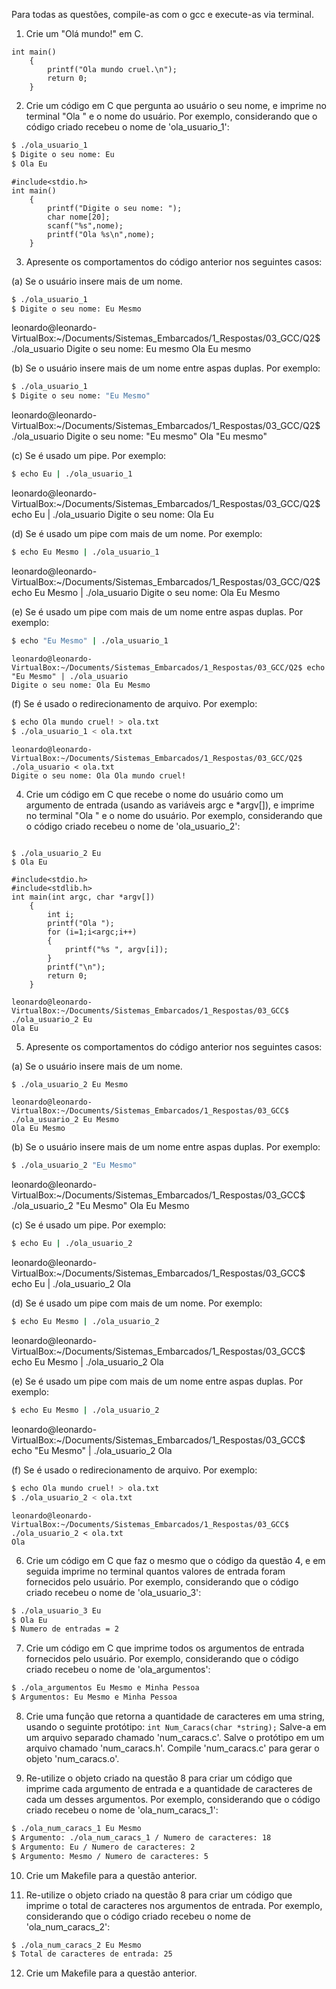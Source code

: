 Para todas as questões, compile-as com o gcc e execute-as via terminal.

1. Crie um "Olá mundo!" em C.
```
int main()
	{
		printf("Ola mundo cruel.\n");
		return 0;
	}
```

2. Crie um código em C que pergunta ao usuário o seu nome, e imprime no terminal "Ola " e o nome do usuário. Por exemplo, considerando que o código criado recebeu o nome de 'ola_usuario_1':

```bash
$ ./ola_usuario_1
$ Digite o seu nome: Eu
$ Ola Eu
```
```
#include<stdio.h>
int main()
	{
		printf("Digite o seu nome: ");
		char nome[20];
		scanf("%s",nome);
		printf("Ola %s\n",nome);
	}
```

3. Apresente os comportamentos do código anterior nos seguintes casos:

(a) Se o usuário insere mais de um nome.
```bash
$ ./ola_usuario_1
$ Digite o seu nome: Eu Mesmo
```
leonardo@leonardo-VirtualBox:~/Documents/Sistemas_Embarcados/1_Respostas/03_GCC/Q2$ ./ola_usuario 
Digite o seu nome: Eu mesmo
Ola Eu mesmo


(b) Se o usuário insere mais de um nome entre aspas duplas. Por exemplo:
```bash
$ ./ola_usuario_1
$ Digite o seu nome: "Eu Mesmo"
```

leonardo@leonardo-VirtualBox:~/Documents/Sistemas_Embarcados/1_Respostas/03_GCC/Q2$ ./ola_usuario 
Digite o seu nome: "Eu mesmo"
Ola "Eu mesmo"


(c) Se é usado um pipe. Por exemplo:
```bash
$ echo Eu | ./ola_usuario_1
```
leonardo@leonardo-VirtualBox:~/Documents/Sistemas_Embarcados/1_Respostas/03_GCC/Q2$ echo Eu | ./ola_usuario 
Digite o seu nome: Ola Eu

(d) Se é usado um pipe com mais de um nome. Por exemplo:
```bash
$ echo Eu Mesmo | ./ola_usuario_1
```
leonardo@leonardo-VirtualBox:~/Documents/Sistemas_Embarcados/1_Respostas/03_GCC/Q2$ echo Eu Mesmo | ./ola_usuario 
Digite o seu nome: Ola Eu Mesmo


(e) Se é usado um pipe com mais de um nome entre aspas duplas. Por exemplo:
```bash
$ echo "Eu Mesmo" | ./ola_usuario_1
```
```
leonardo@leonardo-VirtualBox:~/Documents/Sistemas_Embarcados/1_Respostas/03_GCC/Q2$ echo "Eu Mesmo" | ./ola_usuario 
Digite o seu nome: Ola Eu Mesmo
```

(f) Se é usado o redirecionamento de arquivo. Por exemplo:
```bash
$ echo Ola mundo cruel! > ola.txt
$ ./ola_usuario_1 < ola.txt
```
```
leonardo@leonardo-VirtualBox:~/Documents/Sistemas_Embarcados/1_Respostas/03_GCC/Q2$ ./ola_usuario < ola.txt
Digite o seu nome: Ola Ola mundo cruel!

```

4. Crie um código em C que recebe o nome do usuário como um argumento de entrada (usando as variáveis argc e *argv[]), e imprime no terminal "Ola " e o nome do usuário. Por exemplo, considerando que o código criado recebeu o nome de 'ola_usuario_2':

```

$ ./ola_usuario_2 Eu
$ Ola Eu

```

```
#include<stdio.h>
#include<stdlib.h>
int main(int argc, char *argv[])
	{
		int i;
		printf("Ola ");
		for (i=1;i<argc;i++)
		{
			printf("%s ", argv[i]);
		}
		printf("\n");
		return 0;
	}
```
```
leonardo@leonardo-VirtualBox:~/Documents/Sistemas_Embarcados/1_Respostas/03_GCC$ ./ola_usuario_2 Eu
Ola Eu 
```
5. Apresente os comportamentos do código anterior nos seguintes casos:

(a) Se o usuário insere mais de um nome.
```bash
$ ./ola_usuario_2 Eu Mesmo
```
```
leonardo@leonardo-VirtualBox:~/Documents/Sistemas_Embarcados/1_Respostas/03_GCC$ ./ola_usuario_2 Eu Mesmo
Ola Eu Mesmo 
```


(b) Se o usuário insere mais de um nome entre aspas duplas. Por exemplo:
```bash
$ ./ola_usuario_2 "Eu Mesmo"
```
leonardo@leonardo-VirtualBox:~/Documents/Sistemas_Embarcados/1_Respostas/03_GCC$ ./ola_usuario_2 "Eu Mesmo"
Ola Eu Mesmo 


(c) Se é usado um pipe. Por exemplo:
```bash
$ echo Eu | ./ola_usuario_2
```
leonardo@leonardo-VirtualBox:~/Documents/Sistemas_Embarcados/1_Respostas/03_GCC$ echo Eu | ./ola_usuario_2
Ola 


(d) Se é usado um pipe com mais de um nome. Por exemplo:
```bash
$ echo Eu Mesmo | ./ola_usuario_2
```
leonardo@leonardo-VirtualBox:~/Documents/Sistemas_Embarcados/1_Respostas/03_GCC$ echo Eu Mesmo | ./ola_usuario_2
Ola 


(e) Se é usado um pipe com mais de um nome entre aspas duplas. Por exemplo:
```bash
$ echo Eu Mesmo | ./ola_usuario_2
```

leonardo@leonardo-VirtualBox:~/Documents/Sistemas_Embarcados/1_Respostas/03_GCC$ echo "Eu Mesmo" | ./ola_usuario_2
Ola 


(f) Se é usado o redirecionamento de arquivo. Por exemplo:
```bash
$ echo Ola mundo cruel! > ola.txt
$ ./ola_usuario_2 < ola.txt
```
```
leonardo@leonardo-VirtualBox:~/Documents/Sistemas_Embarcados/1_Respostas/03_GCC$ ./ola_usuario_2 < ola.txt
Ola 

```

6. Crie um código em C que faz o mesmo que o código da questão 4, e em seguida imprime no terminal quantos valores de entrada foram fornecidos pelo usuário. Por exemplo, considerando que o código criado recebeu o nome de 'ola_usuario_3':

```bash
$ ./ola_usuario_3 Eu
$ Ola Eu
$ Numero de entradas = 2
```

7. Crie um código em C que imprime todos os argumentos de entrada fornecidos pelo usuário. Por exemplo, considerando que o código criado recebeu o nome de 'ola_argumentos':

```bash
$ ./ola_argumentos Eu Mesmo e Minha Pessoa
$ Argumentos: Eu Mesmo e Minha Pessoa
```

8. Crie uma função que retorna a quantidade de caracteres em uma string, usando o seguinte protótipo:
`int Num_Caracs(char *string);` Salve-a em um arquivo separado chamado 'num_caracs.c'. Salve o protótipo em um arquivo chamado 'num_caracs.h'. Compile 'num_caracs.c' para gerar o objeto 'num_caracs.o'.

9. Re-utilize o objeto criado na questão 8 para criar um código que imprime cada argumento de entrada e a quantidade de caracteres de cada um desses argumentos. Por exemplo, considerando que o código criado recebeu o nome de 'ola_num_caracs_1':

```bash
$ ./ola_num_caracs_1 Eu Mesmo
$ Argumento: ./ola_num_caracs_1 / Numero de caracteres: 18
$ Argumento: Eu / Numero de caracteres: 2
$ Argumento: Mesmo / Numero de caracteres: 5
```

10. Crie um Makefile para a questão anterior.

11. Re-utilize o objeto criado na questão 8 para criar um código que imprime o total de caracteres nos argumentos de entrada. Por exemplo, considerando que o código criado recebeu o nome de 'ola_num_caracs_2':

```bash
$ ./ola_num_caracs_2 Eu Mesmo
$ Total de caracteres de entrada: 25
```

12. Crie um Makefile para a questão anterior.
